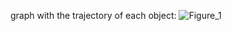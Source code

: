 graph with the trajectory of each object:
![Figure_1](https://github.com/nolizrd/Trajectory/assets/26836740/3aaa8850-5799-424d-a908-0039f88e758c)
